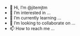 - 👋 Hi, I’m @jitemjtm
- 👀 I’m interested in ...
- 🌱 I’m currently learning ...
- 💞️ I’m looking to collaborate on ...
- 📫 How to reach me ...

<!---
jitemjtm/jitemjtm is a ✨ special ✨ repository because its `README.md` (this file) appears on your GitHub profile.
You can click the Preview link to take a look at your changes.
--->
